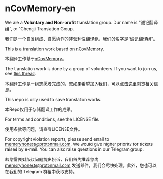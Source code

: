 # nCovMemory-en

We are a **Voluntary and Non-profit** translation group. Our name is "诚记翻译组“, or "Chengji Translation Group.

我们是一个自发组成、自愿协作的非营利性翻译组。我们的名字是“诚记翻译组”。

This is a translation work based on [nCovMemory](https://github.com/2019ncovmemory/nCovMemory). 

本翻译工作基于[nCovMemory](https://github.com/2019ncovmemory/nCovMemory)。

The translation work is done by a group of volunteers. If you want to join us, see [this thread](https://github.com/2019ncovmemory/nCovMemory/issues/86).

本翻译工作是一组志愿者完成的，您如果希望加入我们，可以点击[这里](https://github.com/2019ncovmemory/nCovMemory/issues/86)浏览相关信息。

This repo is only used to save translation works.

本Repo仅用于存储翻译工作的成果。

For terms and conditions, see the LICENSE file.

使用条款等问题，请查看LICENSE文件。

For copyright violation reports, please send email to memoryhonest@protonmail.com. We would give higher priority for tickets raised by e-mail. You can also raise questions in our Telegram group.

若您需要对版权问题提出投诉，我们首先推荐您向 memoryhonest@protonmail.com 发送邮件，我们会尽快处理。此外，您也可以在我们的 Telegram 群组中获取支持。
